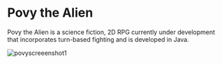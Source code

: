 # Povy the Alien
Povy the Alien is a science fiction, 2D RPG currently under development that incorporates turn-based fighting and is developed in Java. 

![povyscreeenshot1](https://user-images.githubusercontent.com/43187188/45763288-26b0ac00-bbfe-11e8-86de-76f6c93b94fc.png)
